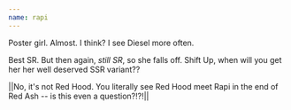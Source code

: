 ```yaml
---
name: rapi
---
```


Poster girl. Almost. I think? I see Diesel more often.

Best SR. But then again, *still SR*, so she falls off. Shift Up, when will you get her her well deserved SSR variant??

||No, it's not Red Hood. You literally see Red Hood meet Rapi in the end of Red Ash -- is this even a question?!?!||